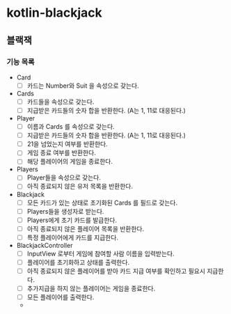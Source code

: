 # kotlin-blackjack

## 블랙잭

### 기능 목록
- Card
  - [ ] 카드는 Number와 Suit 을 속성으로 갖는다.
- Cards
  - [ ] 카드들을 속성으로 갖는다.
  - [ ] 지급받은 카드들의 숫자 합을 반환한다. (A는 1, 11로 대응된다.)
- Player
  - [ ] 이름과 Cards 를 속성으로 갖는다.
  - [ ] 지급받은 카드들의 숫자 합을 반환한다. (A는 1, 11로 대응된다.)
  - [ ] 21을 넘었는지 여부를 반환한다.
  - [ ] 게임 종료 여부를 반환한다.
  - [ ] 해당 플레이어의 게임을 종료한다.
- Players
  - [ ] Player들을 속성으로 갖는다.
  - [ ] 아직 종료되지 않은 유저 목록을 반환한다.
- Blackjack
  - [ ] 모든 카드가 있는 상태로 초기화된 Cards 를 필드로 갖는다.
  - [ ] Players들을 생성자로 받는다.
  - [ ] Players에게 초기 카드를 발급한다.
  - [ ] 아직 종료되지 않은 플레이어 목록을 반환한다.
  - [ ] 특정 플레이어에게 카드를 지급한다.
- BlackjackController
  - [ ] InputView 로부터 게임에 참여할 사람 이름을 입력받는다.
  - [ ] 플레이어를 초기화하고 상태를 출력한다.
  - [ ] 아직 종료되지 않은 플레이어를 받아 카드 지급 여부를 확인하고 필요시 지급한다.
  - [ ] 추가지급을 하지 않는 플레이어는 게임을 종료한다.
  - [ ] 모든 플레이어를 출력한다.
  - 
